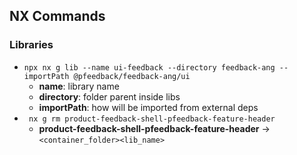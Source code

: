 ## NX Commands


### Libraries

- `npx nx g lib --name ui-feedback --directory feedback-ang --importPath @pfeedback/feedback-ang/ui`
  - **name**: library name
  - **directory**: folder parent inside libs
  - **importPath**: how will be imported from external deps
- ` nx g rm product-feedback-shell-pfeedback-feature-header`
  - **product-feedback-shell-pfeedback-feature-header** -> `<container_folder><lib_name>`
